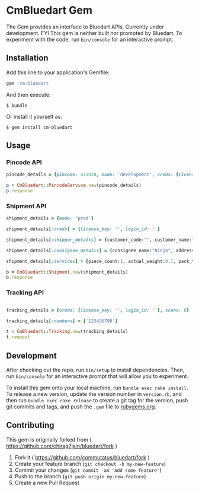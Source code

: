 # CmBluedart Gem

The Gem provides an interface to Bluedart APIs. Currently under development. FYI This gem is neither built nor promoted by Bluedart. To experiment with the code, run `bin/console` for an interactive prompt.

## Installation

Add this line to your application's Gemfile:

```ruby
gem 'cm-bluedart'
```

And then execute:

    $ bundle

Or install it yourself as:

    $ gem install cm-bluedart

## Usage

### Pincode API

```ruby
pincode_details = {pincode: 411028, mode: 'development', creds: {license_key: '', login_id: ''}}

p = CmBluedart::PincodeService.new(pincode_details)
p.response
```

### Shipment API

```ruby
shipment_details = {mode: 'prod'}

shipment_details[:creds] = {license_key: '', login_id: ''}

shipment_details[:shipper_details] = {customer_code:"", customer_name:"J Bieber", address:"ABC ABC", customer_pincode:"499999",customer_telephone:nil, customer_mobile:"", customer_email_id:"someone@me.com", sender:'', vendor_code:"", isToPayCustomer:false, origin_area:'AAA'}

shipment_details[:consignee_details] = {consignee_name:"Ninja", address:"hogsmeade station", consignee_pincode:"999999", consignee_telephone:"000000000", consignee_mobile:"0000000000", consignee_attention:""}

shipment_details[:services] = {piece_count:1, actual_weight:0.1, pack_type:"", invoice_no:"", special_instruction:"", declared_value:9999, credit_reference_no:"9999", dimensions:"", pickup_date:'2015-12-12', pickup_time:"1313", commodities:['Crack'], product_type:"Dutiables", collectable_amount:5050, product_code:"A", sub_product_code:"C", p_d_f_output_not_required:false}

b = CmBluedart::Shipment.new(shipment_details)
b.response
```

### Tracking API

```ruby

tracking_details = {creds: {license_key: '', login_id: ''}, scans: 0}

tracking_details[:numbers] = ['123456798']

t = CmBluedart::Tracking.new(tracking_details)
t.request

```

## Development

After checking out the repo, run `bin/setup` to install dependencies. Then, run `bin/console` for an interactive prompt that will allow you to experiment.

To install this gem onto your local machine, run `bundle exec rake install`. To release a new version, update the version number in `version.rb`, and then run `bundle exec rake release` to create a git tag for the version, push git commits and tags, and push the `.gem` file to [rubygems.org](https://rubygems.org).

## Contributing

This gem is originally forked from ( https://github.com/chirag7jain/bluedart/fork )

1. Fork it ( https://github.com/commutatus/bluedart/fork )
2. Create your feature branch (`git checkout -b my-new-feature`)
3. Commit your changes (`git commit -am 'Add some feature'`)
4. Push to the branch (`git push origin my-new-feature`)
5. Create a new Pull Request
